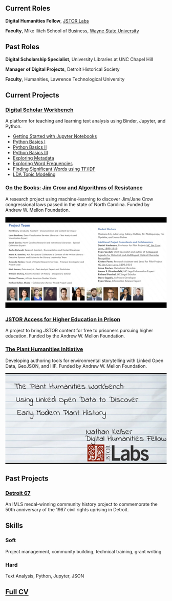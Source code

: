 ## Current Roles
**Digital Humanities Fellow**, [JSTOR Labs](https://labs.jstor.org/)

**Faculty**, Mike Ilitch School of Business, [Wayne State University](https://ilitchbusiness.wayne.edu/)

## Past Roles
**Digital Scholarship Specialist**, University Libraries at UNC Chapel Hill

**Manager of Digital Projects**, Detroit Historical Society

**Faculty**, Humanities, Lawrence Technological University

## Current Projects

### [Digital Scholar Workbench](http://tdm-pilot.org)
A platform for teaching and learning text analysis using Binder, Jupyter, and Python.

* [Getting Started with Jupyter Notebooks](https://docs.tdm-pilot.org/intro-to-jupyter-notebooks/)
* [Python Basics I](https://docs.tdm-pilot.org/python-basics-i/)
* [Python Basics II](https://docs.tdm-pilot.org/python-basics-ii/)
* [Python Basics III](https://docs.tdm-pilot.org/python-basics-iii/)
* [Exploring Metadata](https://docs.tdm-pilot.org/exploring-metadata/)
* [Exploring Word Frequencies](https://docs.tdm-pilot.org/word-frequencies/)
* [Finding Significant Words using TF/IDF](https://docs.tdm-pilot.org/finding-significant-words-using-tf-idf/)
* [LDA Topic Modeling](https://docs.tdm-pilot.org/topic-modeling/)

### [On the Books: Jim Crow and Algorithms of Resistance](https://unc-libraries-data.github.io/OnTheBooks/)
A research project using machine-learning to discover Jim/Jane Crow congressional laws passed in the state of North Carolina. Funded by Andrew W. Mellon Foundation. 

[![An image preview of DH2020 presentation](maxresdefault.jpg)](https://www.youtube.com/watch?v=doyN6t7htlA)

### [JSTOR Access for Higher Education in Prison](https://www.ithaka.org/news/ithaka-awarded-grant-improve-higher-education-prisons/)
A project to bring JSTOR content for free to prisoners pursuing higher education. Funded by the Andrew W. Mellon Foundation.

### [The Plant Humanities Initiative](https://plant-humanities.app/)
Developing authoring tools for environmental storytelling with Linked Open Data, GeoJSON, and IIIF. Funded by Andrew W. Mellon Foundation.

[![An image preview of DH2020 presentation](maxresdefault2.jpg)](https://youtu.be/typwzKU25Fs)

## Past Projects

### [Detroit 67](https://detroit1967.org/)
An IMLS medal-winning community history project to commemorate the 50th anniversary of the 1967 civil rights uprising in Detroit.

## Skills

### Soft
Project management, community building, technical training, grant writing

### Hard
Text Analysis, Python, Jupyter, JSON 

## [Full CV](https://docs.google.com/document/d/1yu_JzqxbjoY5akG_GB12rK56j9MRAKEUAFKcBu1_jU8/edit?usp=sharing)







